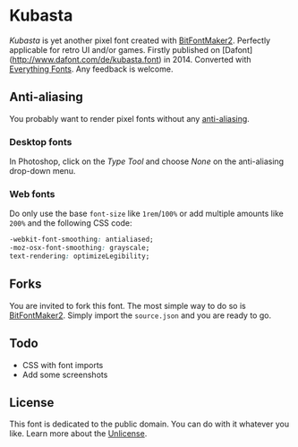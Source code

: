 # Kubasta
*Kubasta* is yet another pixel font created with [BitFontMaker2](http://www.pentacom.jp/pentacom/bitfontmaker2/). Perfectly applicable for retro UI and/or games. Firstly published on [Dafont] (http://www.dafont.com/de/kubasta.font) in 2014. Converted with [Everything Fonts](https://everythingfonts.com/). Any feedback is welcome.

## Anti-aliasing
You probably want to render pixel fonts without any [anti-aliasing](https://en.wikipedia.org/wiki/Spatial_anti-aliasing).

### Desktop fonts
In Photoshop, click on the *Type Tool* and choose *None* on the anti-aliasing drop-down menu.

### Web fonts
Do only use the base `font-size` like `1rem`/`100%` or add multiple amounts like `200%` and the following CSS code:
```css
-webkit-font-smoothing: antialiased;
-moz-osx-font-smoothing: grayscale;
text-rendering: optimizeLegibility;
```

## Forks
You are invited to fork this font. The most simple way to do so is [BitFontMaker2](http://www.pentacom.jp/pentacom/bitfontmaker2/). Simply import the `source.json` and you are ready to go.

## Todo
* CSS with font imports
* Add some screenshots

## License
This font is dedicated to the public domain. You can do with it whatever you like. Learn more about the [Unlicense](http://unlicense.org/).
